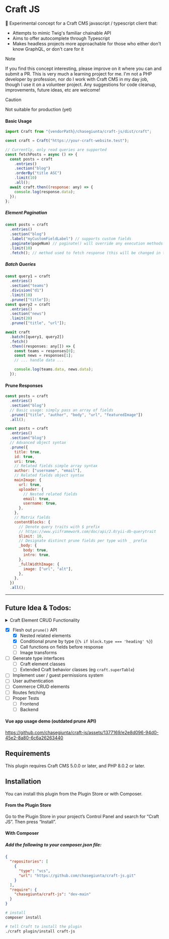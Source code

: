 # Craft JS

🧪 Experimental concept for a Craft CMS javascript / typescript client that:

- Attempts to mimic Twig's familiar chainable API
- Aims to offer autocomplete through Typescript
- Makes headless projects more approachable for those who either don't know GraphQL, or don't care for it

> [!NOTE]
> If you find this concept interesting, please improve on it where you can and submit a PR. This is very much a learning project for me. I'm not a PHP developer by profession, nor do I work with Craft CMS in my day job, though I use it on a volunteer project. Any suggestions for code cleanup, improvements, future ideas, etc are welcome!

> [!CAUTION]
> Not suitable for production (yet)

#### Basic Usage

```js
import Craft from "{vendorPath}/chasegiunta/craft-js/dist/craft";

const craft = Craft("https://your-craft-website.test");

// Currently, only read queries are supported
const fetchPosts = async () => {
  const posts = craft
    .entries()
    .section("blog")
    .orderBy("title ASC")
    .limit(10)
    .all();
  await craft.then((response: any) => {
    console.log(response.data);
  });
};
```

##### Element Pagination

```js
const posts = craft
  .entries()
  .section("blog")
  .label("myCustomFieldLabel") // supports custom fields
  .paginate(pageNum) // paginate() will override any execution methods (.all(), .one(), etc.)
  .limit(10)
  .fetch(); // method used to fetch response (this will be changed in the future).
```

##### Batch Queries

```js
const query1 = craft
  .entries()
  .section("teams")
  .division("d1")
  .limit(10)
  .prune(["title"]);
const query2 = craft
  .entries()
  .section("news")
  .limit(20)
  .prune(["title", "url"]);

await craft
  .batch([query1, query2])
  .fetch()
  .then((responses: any[]) => {
    const teams = responses[0];
    const news = responses[1];
    // ... handle data ...

    console.log(teams.data, news.data);
  });
```

#### Prune Responses

```js
const posts = craft
  .entries()
  .section("blog")
  // Basic usage: simply pass an array of fields
  .prune(["title", "author", "body", "url", "featuredImage"])
  .all();
```

```js
const posts = craft
  .entries()
  .section("blog")
  // Advanced object syntax
  .prune({
    title: true,
    id: true,
    uri: true,
    // Related fields simple array syntax
    author: ["username", "email"],
    // Related fields object syntax
    mainImage: {
      url: true,
      uploader: {
        // Nested related fields
        email: true,
        username: true,
      },
    },
    // Matrix fields
    contentBlocks: {
      // Denote query traits with $ prefix
      // https://www.yiiframework.com/doc/api/2.0/yii-db-querytrait
      $limit: 10,
      // Designate distinct prune fields per type with _ prefix
      _body: {
        body: true,
        intro: true,
      },
      _fullWidthImage: {
        image: ["url", "alt"],
      },
    },
  })
  .all();
```

---

## Future Idea & Todos:

<details>
  <summary>Craft Element CRUD Functionality</summary>

- [ ] Create Elements
  - [ ] Entries
  - [ ] Users
  - [ ] Assets
  - [ ] Categories
  - [ ] Tags
  - [ ] Globals
  - [ ] Matrix Blocks
  - [ ] Addresses
- [ ] Read Elements
  - [x] Entries
  - [x] Users
  - [x] Assets
  - [x] Categories (untested)
  - [x] Tags (untested)
  - [x] Globals
  - [x] Matrix Blocks
  - [x] Addresses
- [ ] Update Elements
  - [ ] Entries
  - [ ] Users
  - [ ] Assets
  - [ ] Categories
  - [ ] Tags
  - [ ] Globals
  - [ ] Matrix Blocks
  - [ ] Addresses
- [ ] Delete Elements
  - [ ] Entries
  - [ ] Users
  - [ ] Assets
  - [ ] Categories
  - [ ] Tags
  - [ ] Globals
  - [ ] Matrix Blocks
  - [ ] Addresses

</details>

- [x] Flesh out `prune()` API
  - [x] Nested related elements
  - [x] Conditional prune by type (`{% if block.type === 'heading' %}`)
  - [ ] Call functions on fields before response
  - [ ] Image transforms
- [ ] Generate type interfaces
  - [ ] Craft element classes
  - [ ] Extended Craft behavior classes (eg `craft.superTable`)
- [ ] Implement user / guest permissions system
- [ ] User authentication
- [ ] Commerce CRUD elements
- [ ] Routes fetching
- [ ] Proper Tests
  - [ ] Frontend
  - [ ] Backend

#### Vue app usage demo (outdated prune API)

https://github.com/chasegiunta/craft-js/assets/1377169/e2e8d096-94d0-45e2-8a80-6c6a26263440

## Requirements

This plugin requires Craft CMS 5.0.0 or later, and PHP 8.0.2 or later.

## Installation

You can install this plugin from the Plugin Store or with Composer.

#### From the Plugin Store

Go to the Plugin Store in your project’s Control Panel and search for “Craft JS”. Then press “Install”.

#### With Composer

##### Add the following to your composer.json file:

```json
{
  "repositories": [
    {
      "type": "vcs",
      "url": "https://github.com/chasegiunta/craft-js.git"
    }
  ],
  "require": {
    "chasegiunta/craft-js": "dev-main"
  }
}
```

```bash
# install
composer install

# tell Craft to install the plugin
./craft plugin/install craft-js
```

